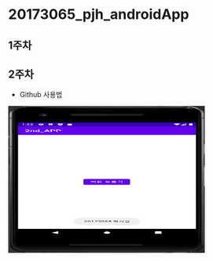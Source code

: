 # 20173065_pjh_androidApp

## 1주차

## 2주차
  - Github 사용법

<img width="400" height="300" src="./png/20173065_박지현_2주차출석과제.png"></img>
  

